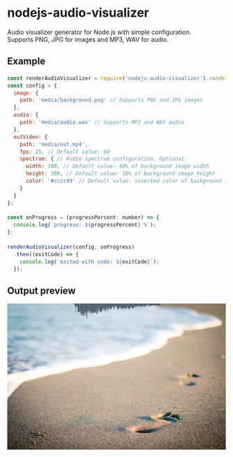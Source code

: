 # nodejs-audio-visualizer
Audio visualizer generator for Node.js with simple configuration.  
Supports PNG, JPG for images and MP3, WAV for audio.

## Example
```javascript
const renderAudioVisualizer = require('nodejs-audio-visualizer').renderAudioVisualizer;
const config = {
  image: {
    path: 'media/background.png' // Supports PNG and JPG images
  },
  audio: {
    path: 'media/audio.wav' // Supports MP3 and WAV audio
  },
  outVideo: {
    path: 'media/out.mp4',
    fps: 25, // Default value: 60
    spectrum: { // Audio spectrum configuration. Optional.
      width: 300, // Default value: 40% of background image width
      height: 300, // Default value: 10% of background image height
      color: '#cccc99' // Default value: inverted color of background image
    }
  }
};

const onProgress = (progressPercent: number) => {
  console.log(`progress: ${progressPercent} %`);
};

renderAudioVisualizer(config, onProgress)
  .then((exitCode) => {
    console.log(`exited with code: ${exitCode}`);
  });
```

## Output preview
![frame of output video](example/media/out-sample.png)
